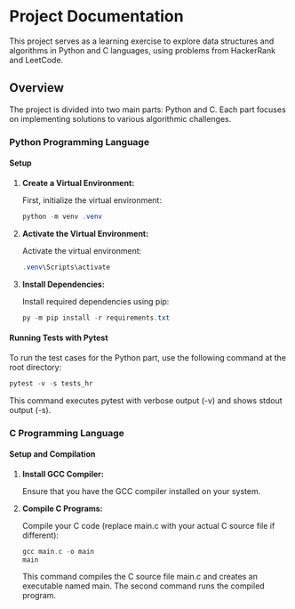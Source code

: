 # Project Documentation

This project serves as a learning exercise to explore data structures and algorithms in Python and C languages, using problems from HackerRank and LeetCode.

## Overview

The project is divided into two main parts: Python and C. Each part focuses on implementing solutions to various algorithmic challenges.

### Python Programming Language

#### Setup

1. **Create a Virtual Environment:**

   First, initialize the virtual environment:

   ```powershell
   python -m venv .venv
    ```

2. **Activate the Virtual Environment:**

   Activate the virtual environment:

   ```powershell
   .venv\Scripts\activate
   ```

3. **Install Dependencies:**

    Install required dependencies using pip:

    ```powershell
    py -m pip install -r requirements.txt
    ```

#### Running Tests with Pytest

To run the test cases for the Python part, use the following command at the root directory:

```powershell
pytest -v -s tests_hr
```

This command executes pytest with verbose output (-v) and shows stdout output (-s).

### C Programming Language

#### Setup and Compilation

1. **Install GCC Compiler:**

   Ensure that you have the GCC compiler installed on your system.

2. **Compile C Programs:**

    Compile your C code (replace main.c with your actual C source file if different):

    ```powershell
    gcc main.c -o main
    main
    ```

    This command compiles the C source file main.c and creates an executable named main. The second command runs the compiled program.
